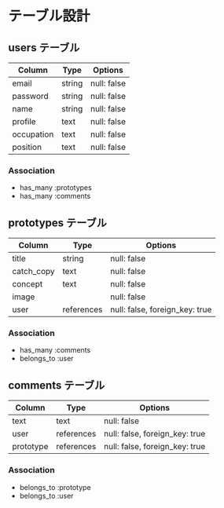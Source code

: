 # テーブル設計

## users テーブル

| Column     | Type   | Options     |
| ---------- | ------ | ----------- |
| email      | string | null: false |
| password   | string | null: false |
| name       | string | null: false |
| profile    | text   | null: false |
| occupation | text   | null: false |
| position   | text   | null: false |


### Association

- has_many :prototypes
- has_many :comments


## prototypes テーブル

| Column     | Type       | Options                        |
| ---------- | ---------- | -------------------------------|
| title      | string     | null: false                    |
| catch_copy | text       | null: false                    |
| concept    | text       | null: false                    |
| image      |            | null: false                    |
| user       | references | null: false, foreign_key: true |


### Association

- has_many :comments
- belongs_to :user


## comments テーブル

| Column     | Type       | Options                        |
| ---------- | ---------- | -------------------------------|
| text       | text       | null: false                    |
| user       | references | null: false, foreign_key: true |
| prototype  | references | null: false, foreign_key: true |


### Association

- belongs_to :prototype
- belongs_to :user
